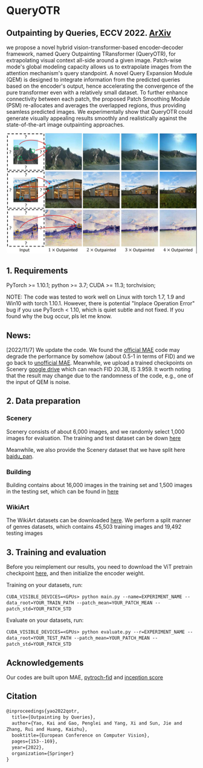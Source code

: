 # QueryOTR

## Outpainting by Queries, ECCV 2022. [ArXiv](https://arxiv.org/abs/2207.05312)

we propose a novel hybrid vision-transformer-based encoder-decoder framework, named Query Outpainting TRansformer (QueryOTR), for extrapolating visual context all-side around a given image. Patch-wise mode's global modeling capacity allows us to extrapolate images from the attention mechanism's query standpoint. A novel Query Expansion Module (QEM) is designed to integrate information from the predicted queries based on the encoder's output, hence accelerating the convergence of the pure transformer even with a relatively small dataset. To further enhance connectivity between each patch, the proposed Patch Smoothing Module (PSM) re-allocates and averages the overlapped regions, thus providing seamless predicted images. We experimentally show that QueryOTR could generate visually appealing results smoothly and realistically against the state-of-the-art image outpainting approaches.

<div style="align: center">
<img src="./assets/demo.jpg" width="700px">
</div>

## 1. Requirements
PyTorch >= 1.10.1;
python >= 3.7;
CUDA >= 11.3;
torchvision;

NOTE: The code was tested to work well on Linux with torch 1.7, 1.9 and Win10 with torch 1.10.1. However, there is potential "Inplace Operation Error" bug if you use PyTorch < 1.10, which is quiet subtle and not fixed. If you found why the bug occur, pls let me know.

## News:
\[2022/11/7\] We update the code. We found the [official MAE](https://github.com/facebookresearch/mae) code may degrade the performance by somehow (about 0.5-1 in terms of FID) and we go back to [unofficial MAE](https://github.com/pengzhiliang/MAE-pytorch). Meanwhile, we upload a trained checkpoints on Scenery [google drive](https://drive.google.com/drive/folders/1s_Qs6m314a5vwLzdQ58uKOveK6fZjgaB?usp=share_link) which can reach FID 20.38, IS 3.959. It worth noting that the result may change due to the randomness of the code, e.g., one of the input of QEM is noise.


## 2. Data preparation

### Scenery
Scenery consists of about 6,000 images, and we randomly select 1,000 images for evaluation. The training and test dataset can be down [here](https://github.com/z-x-yang/NS-Outpainting)

Meanwhile, we also provide the Scenery dataset that we have split here [baidu_pan](https://pan.baidu.com/s/1Zn5X3jfqr6x3ho705VMHZA?pwd=qotr).

### Building
Building contains about 16,000 images in the training set and 1,500 images in the testing set, which can be found in [here](https://github.com/PengleiGao/UTransformer)

### WikiArt
The WikiArt datasets can be downloaded [here](https://github.com/cs-chan/ArtGAN/tree/master/WikiArt%20Dataset). We perform a split manner of genres datasets, which contains 45,503 training images and 19,492 testing images

## 3. Training and evaluation
Before you reimplement our results, you need to download the ViT pretrain checkpoint [here](https://drive.google.com/drive/folders/1ZVzOD-ZGPBNtJ4HtsR-8IIH7Cm40LiMW?usp=share_link), and then initialize the encoder weight.


Training on your datasets, run:
```
CUDA_VISIBLE_DEVICES=<GPUs> python main.py --name=EXPERIMENT_NAME --data_root=YOUR_TRAIN_PATH --patch_mean=YOUR_PATCH_MEAN --patch_std=YOUR_PATCH_STD
```

Evaluate on your datasets, run:
```
CUDA_VISIBLE_DEVICES=<GPUs> python evaluate.py --r=EXPERIMENT_NAME --data_root=YOUR_TEST_PATH --patch_mean=YOUR_PATCH_MEAN --patch_std=YOUR_PATCH_STD
```




## Acknowledgements

Our codes are built upon MAE, [pytroch-fid](https://github.com/mseitzer/pytorch-fid) and [inception score](https://github.com/sbarratt/inception-score-pytorch)

## Citation

```
@inproceedings{yao2022qotr,
  title={Outpainting by Queries},
  author={Yao, Kai and Gao, Penglei and Yang, Xi and Sun, Jie and Zhang, Rui and Huang, Kaizhu},
  booktitle={European Conference on Computer Vision},
  pages={153--169},
  year={2022},
  organization={Springer}
}
```
